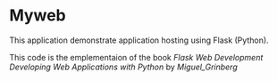 # Myweb

This application demonstrate application hosting using Flask (Python).

This code is the emplementaion of the book _Flask Web Development Developing Web Applications with Python_ by _Miguel_Grinberg_
